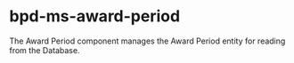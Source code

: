 # bpd-ms-award-period

The Award Period component manages the Award Period entity for reading from the Database.
